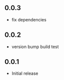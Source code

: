 <!-- https://developers.home-assistant.io/docs/add-ons/presentation#keeping-a-changelog -->

## 0.0.3

- fix dependencies

## 0.0.2

- version bump build test

## 0.0.1

- Initial release
